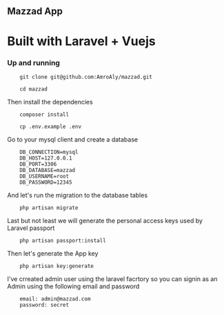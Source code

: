 ## Mazzad App

# Built with Laravel + Vuejs

### Up and running


```
    git clone git@github.com:AmroAly/mazzad.git
```

```
    cd mazzad
```

Then install the dependencies

```
    composer install
```

```
    cp .env.example .env
```
Go to your mysql client and create a database
```
    DB_CONNECTION=mysql
    DB_HOST=127.0.0.1
    DB_PORT=3306
    DB_DATABASE=mazzad
    DB_USERNAME=root
    DB_PASSWORD=12345

```

And let's run the migration to the database tables

```
    php artisan migrate
```

Last but not least we will generate the personal access keys used by Laravel passport

```
    php artisan passport:install
```

Then let's generate the App key

```
    php artisan key:generate 
```

I've crreated admin user using the laravel facrtory so you can signin as an Admin using the following email and password

```
    email: admin@mazzad.com
    password: secret
```